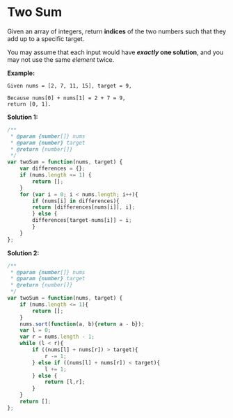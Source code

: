 # Two Sum

Given an array of integers, return **indices** of the two numbers such that they add up to a specific target.

You may assume that each input would have ***exactly* one solution**, and you may not use the same *element* twice.

**Example:**
```
Given nums = [2, 7, 11, 15], target = 9,

Because nums[0] + nums[1] = 2 + 7 = 9,
return [0, 1].
```

**Solution 1:**
```javascript
/**
 * @param {number[]} nums
 * @param {number} target
 * @return {number[]}
 */
var twoSum = function(nums, target) {
    var differences = {};
    if (nums.length <= 1) {
        return [];
    }
    for (var i = 0; i < nums.length; i++){
        if (nums[i] in differences){
        return [differences[nums[i]], i];    
        } else {
        differences[target-nums[i]] = i; 
        }   
    }
};
```

**Solution 2:**
```javascript
/**
 * @param {number[]} nums
 * @param {number} target
 * @return {number[]}
 */
var twoSum = function(nums, target) {
    if (nums.length <= 1){
        return [];
    }
    nums.sort(function(a, b){return a - b});
    var l = 0;
    var r = nums.length - 1;
    while (l < r){
        if ((nums[l] + nums[r]) > target){
            r -= 1;
        } else if ((nums[l] + nums[r]) < target){
            l += 1;
        } else {
            return [l,r];
        }
    }
    return [];
};
```